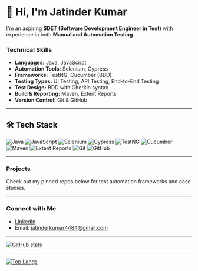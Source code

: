 # 👋 Hi, I'm Jatinder Kumar

I'm an aspiring **SDET (Software Development Engineer in Test)** with experience in both **Manual and Automation Testing**.

### Technical Skills

- **Languages:** Java, JavaScript
- **Automation Tools:** Selenium, Cypress
- **Frameworks:** TestNG, Cucumber (BDD)
- **Testing Types:** UI Testing, API Testing, End-to-End Testing
- **Test Design:** BDD with Gherkin syntax
- **Build & Reporting:** Maven, Extent Reports
- **Version Control:** Git & GitHub

---
## 🛠 Tech Stack

![Java](https://img.shields.io/badge/Java-ED8B00?style=for-the-badge&logo=openjdk&logoColor=white)
![JavaScript](https://img.shields.io/badge/JavaScript-F7DF1E?style=for-the-badge&logo=javascript&logoColor=black)
![Selenium](https://img.shields.io/badge/Selenium-43B02A?style=for-the-badge&logo=selenium&logoColor=white)
![Cypress](https://img.shields.io/badge/Cypress-17202C?style=for-the-badge&logo=cypress&logoColor=white)
![TestNG](https://img.shields.io/badge/TestNG-FF6F00?style=for-the-badge&logo=java&logoColor=white)
![Cucumber](https://img.shields.io/badge/Cucumber-23D96C?style=for-the-badge&logo=cucumber&logoColor=white)
![Maven](https://img.shields.io/badge/Maven-C71A36?style=for-the-badge&logo=apachemaven&logoColor=white)
![Extent Reports](https://img.shields.io/badge/Extent%20Reports-2E7D32?style=for-the-badge&logo=googlechrome&logoColor=white)
![Git](https://img.shields.io/badge/Git-F05032?style=for-the-badge&logo=git&logoColor=white)
![GitHub](https://img.shields.io/badge/GitHub-181717?style=for-the-badge&logo=github&logoColor=white)

---
### Projects
Check out my pinned repos below for test automation frameworks and case studies.

---
### Connect with Me
- [LinkedIn](https://www.linkedin.com/in/jatinder-kumar-42ab7b343/)
- Email: jatinderkumar4484@gmail.com

---
<!-- GitHub stats -->
[![GitHub stats](https://github-readme-stats.vercel.app/api?username=jatinder4484&show_icons=true&theme=radical)](https://github.com/jatinder4484)

---
[![Top Langs](https://github-readme-stats.vercel.app/api/top-langs/?username=jatinder4484&layout=compact&langs_count=6)](https://github.com/jatinder4484)

